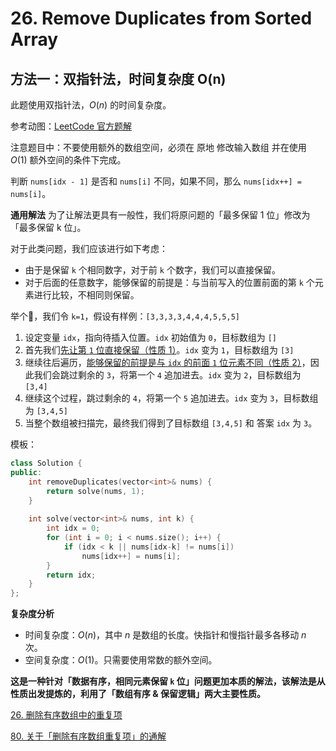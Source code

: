 # 26. Remove Duplicates from Sorted Array

## 方法一：双指针法，时间复杂度 O(n)

此题使用双指针法，$O(n)$ 的时间复杂度。

参考动图：[LeetCode 官方题解](https://leetcode-cn.com/problems/remove-duplicates-from-sorted-array/solution/shan-chu-pai-xu-shu-zu-zhong-de-zhong-fu-tudo/)

注意题目中：不要使用额外的数组空间，必须在 原地 修改输入数组 并在使用 $O(1)$ 额外空间的条件下完成。

判断 `nums[idx - 1]` 是否和 `nums[i]` 不同，如果不同，那么 `nums[idx++] = nums[i]`。

**通用解法**
为了让解法更具有一般性，我们将原问题的「最多保留 1 位」修改为「最多保留 k 位」。

对于此类问题，我们应该进行如下考虑：

- 由于是保留 `k` 个相同数字，对于前 `k` 个数字，我们可以直接保留。
- 对于后面的任意数字，能够保留的前提是：与当前写入的位置前面的第 `k` 个元素进行比较，不相同则保留。
  



举个🌰，我们令 `k=1`，假设有样例：`[3,3,3,3,4,4,4,5,5,5]`

1. 设定变量 `idx`，指向待插入位置。`idx` 初始值为 `0`，目标数组为 `[]`
2. 首先我们<u>先让第 `1` 位直接保留（性质 1）</u>。`idx` 变为 `1`，目标数组为 `[3]`
3. 继续往后遍历，<u>能够保留的前提是与 `idx` 的前面 `1` 位元素不同（性质 2）</u>，因此我们会跳过剩余的 `3`，将第一个 `4` 追加进去。`idx` 变为 `2`，目标数组为 `[3,4]`
4. 继续这个过程，跳过剩余的 `4`，将第一个 `5` 追加进去。`idx` 变为 `3`，目标数组为 `[3,4,5]`
5. 当整个数组被扫描完，最终我们得到了目标数组 `[3,4,5]` 和 答案 `idx` 为 `3`。

模板：

```cpp
class Solution {
public:
    int removeDuplicates(vector<int>& nums) {
        return solve(nums, 1);
    }
    
    int solve(vector<int>& nums, int k) {
        int idx = 0;
        for (int i = 0; i < nums.size(); i++) {
            if (idx < k || nums[idx-k] != nums[i])
                nums[idx++] = nums[i];
        }
        return idx;
    }
};
```




**复杂度分析**

- 时间复杂度：$O(n)$，其中 $n$ 是数组的长度。快指针和慢指针最多各移动 $n$ 次。
- 空间复杂度：$O(1)$。只需要使用常数的额外空间。

**这是一种针对「数据有序，相同元素保留 `k` 位」问题更加本质的解法，该解法是从性质出发提炼的，利用了「数组有序 & 保留逻辑」两大主要性质。**

[26. 删除有序数组中的重复项](https://leetcode-cn.com/problems/remove-duplicates-from-sorted-array/)

[80. 关于「删除有序数组重复项」的通解](https://leetcode-cn.com/problems/remove-duplicates-from-sorted-array-ii/solution/gong-shui-san-xie-guan-yu-shan-chu-you-x-glnq/)